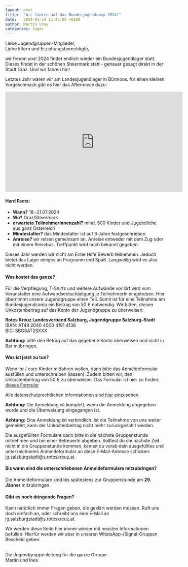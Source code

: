 ```yaml
---
layout: post
title:  "Wir fahren auf das Bundesjugendcamp 2024!"
date:   2024-01-14 11:45:00 +0100
author: Martin Uray
categories: lager
---
```


Liebe Jugendgruppen-Mitglieder,<br>
Liebe Eltern und Erziehungsberechtigte,

wir freuen uns! 2024 findet endlich wieder ein Bundesjugendlager statt.
Dieses findet in der schönen Steiermark statt - genauer gesagt direkt in 
der Stadt Graz.
Und wir fahren hin! 

Letztes Jahr waren wir am Landesjugendlager in Bürmoos.
für einen kleinen Vorgeschmack gibt es hier das Aftermovie dazu:

<iframe width="560" height="315" src="https://www.youtube.com/embed/LGTZ7ypHqD8?si=GBtQRDoVBEFykfBw" title="YouTube video player" frameborder="0" allow="accelerometer; autoplay; clipboard-write; encrypted-media; gyroscope; picture-in-picture; web-share" allowfullscreen></iframe>


#### Hard Facts:
- **Wann?** 18.-21.07.2024
- **Wo?** Graz/Steiermark
- **erwartete TeilnehmerInnenzahl?** mind. 500 Kinder und Jugendliche aus ganz 
  Österreich
- **Mindestalter?** das Mindestalter ist auf 6 Jahre festgeschrieben
- **Anreise?** wir reisen gemeinsam an. Anreise entweder mit dem Zug oder 
  mit einem Reisebus. Treffpunkt wird noch bekannt gegeben.

Dieses Jahr werden wir nicht am Erste Hilfe Bewerb teilnehmen. 
Jedoch bietet das Lager einiges an Programm und Spaß.
Langweilig wird es also nicht werden.

#### Was kostet das ganze?
Für die Verpflegung, T-Shirts und weitere Aufwände vor Ort wird vom 
Veranstalter eine Aufwandsentschädigung je TeilnehmerIn eingehoben.
Hier übernimmt unsere Jugendgruppe einen Teil.
Somit ist für eine Teilnahme am Bundesjugendcamp ein Beitrag von 50 € notwendig. 
Wir bitten, diesen Unkostenbeitrag auf das Konto der Jugendgruppe zu überweisen:

**Rotes Kreuz Landesverband Salzburg, Jugendgruppe Salzburg-Stadt**<br/>
    IBAN: AT49 2040 4000 4191 4136<br/>
    BIC:  SBGSAT2SXXX

**Achtung:** bitte den Betrag auf das gegebene Konto überweisen und nicht in Bar
mitbringen.


#### Was ist jetzt zu tun?
Wenn ihr / eure Kinder mitfahren wollen, dann bitte das Anmeldeformular
ausfüllen und unterschreiben (lassen).
Zudem bitten wir, den Unkostenbeitrag von 50 € zu überweisen.
Das Formular ist hier zu finden:
[dieses Formular](https://www.red-angels.at/assets/2024-01_bjl/JG_Einverst%C3%A4ndniserkl%C3%A4rung.pdf)

Alle datenschutzrechtlichen Informationen sind 
[hier](https://www.red-angels.at/assets/2024-01_bjl/Datenschutzrechtliche%20Informationen.pdf) 
einzusehen.

**Achtung:** Die Anmeldung ist komplett, wenn die Anmeldung abgegeben wurde 
und die Überweisung eingegangen ist.

**Achtung:** Eine Anmeldung ist verbindlich. Ist die Teilnahme von uns 
weiter gemeldet, kann der Unkostenbeitrag nicht mehr zurückgezahlt werden.

Die ausgefüllten Formulare dann bitte in die nächste Gruppenstunde mitnehmen und 
bei einer BetreuerIn abgeben.
Solltest du die nächste Zeit nicht in die Gruppenstunde kommen, kannst du vorab
dein ausgefülltes und unterzeichnetes Anmeldeformular an diese E-Mail-Adresse
schicken:
[jg.salzburgstadt@s.roteskreuz.at](mailto:jg.salzburgstadt@s.roteskreuz.at).


#### Bis wann sind die unterschriebenen Anmeldeformulare mitzubringen?
Die Anmeldeformulare sind bis spätestens zur Gruppenstunde am **29. Jänner**
mitzubringen.

#### Gibt es noch dringende Fragen?
Kann natürlich immer Fragen geben, die geklärt werden müssen. 
Ruft uns doch einfach an, oder schreibt uns eine E-Mail an
[jg.salzburgstadt@s.roteskreuz.at](mailto:jg.salzburgstadt@s.roteskreuz.at).


Wir werden diese Seite hier immer wieder mit neusten Informationen befüllen.
Hierfür werden wir aber in unseren WhatsApp-/Signal-Gruppen Bescheid geben.

<br>
Die Jugendgruppenleitung für die ganze Gruppe<br>
Martin und Ines
